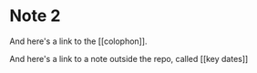 # Note 2

And here's a link to the [[colophon]].

And here's a link to a note outside the repo, called [[key dates]]

